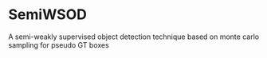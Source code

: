 # SemiWSOD
A semi-weakly supervised object detection technique based on monte carlo sampling for pseudo GT boxes
